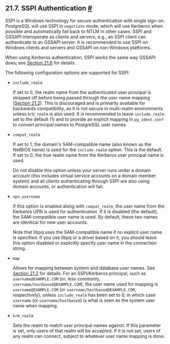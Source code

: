 ## 21.7. SSPI Authentication [#](#SSPI-AUTH)

SSPI is a Windows technology for secure authentication with single sign-on. PostgreSQL will use SSPI in `negotiate` mode, which will use Kerberos when possible and automatically fall back to NTLM in other cases. SSPI and GSSAPI interoperate as clients and servers, e.g., an SSPI client can authenticate to an GSSAPI server. It is recommended to use SSPI on Windows clients and servers and GSSAPI on non-Windows platforms.

When using Kerberos authentication, SSPI works the same way GSSAPI does; see [Section 21.6](gssapi-auth "21.6. GSSAPI Authentication") for details.

The following configuration options are supported for SSPI:

* `include_realm`

    If set to 0, the realm name from the authenticated user principal is stripped off before being passed through the user name mapping ([Section 21.2](auth-username-maps "21.2. User Name Maps")). This is discouraged and is primarily available for backwards compatibility, as it is not secure in multi-realm environments unless `krb_realm` is also used. It is recommended to leave `include_realm` set to the default (1) and to provide an explicit mapping in `pg_ident.conf` to convert principal names to PostgreSQL user names.

* `compat_realm`

    If set to 1, the domain's SAM-compatible name (also known as the NetBIOS name) is used for the `include_realm` option. This is the default. If set to 0, the true realm name from the Kerberos user principal name is used.

    Do not disable this option unless your server runs under a domain account (this includes virtual service accounts on a domain member system) and all clients authenticating through SSPI are also using domain accounts, or authentication will fail.

* `upn_username`

    If this option is enabled along with `compat_realm`, the user name from the Kerberos UPN is used for authentication. If it is disabled (the default), the SAM-compatible user name is used. By default, these two names are identical for new user accounts.

    Note that libpq uses the SAM-compatible name if no explicit user name is specified. If you use libpq or a driver based on it, you should leave this option disabled or explicitly specify user name in the connection string.

* `map`

    Allows for mapping between system and database user names. See [Section 21.2](auth-username-maps "21.2. User Name Maps") for details. For an SSPI/Kerberos principal, such as `username@EXAMPLE.COM` (or, less commonly, `username/hostbased@EXAMPLE.COM`), the user name used for mapping is `username@EXAMPLE.COM` (or `username/hostbased@EXAMPLE.COM`, respectively), unless `include_realm` has been set to 0, in which case `username` (or `username/hostbased`) is what is seen as the system user name when mapping.

* `krb_realm`

    Sets the realm to match user principal names against. If this parameter is set, only users of that realm will be accepted. If it is not set, users of any realm can connect, subject to whatever user name mapping is done.